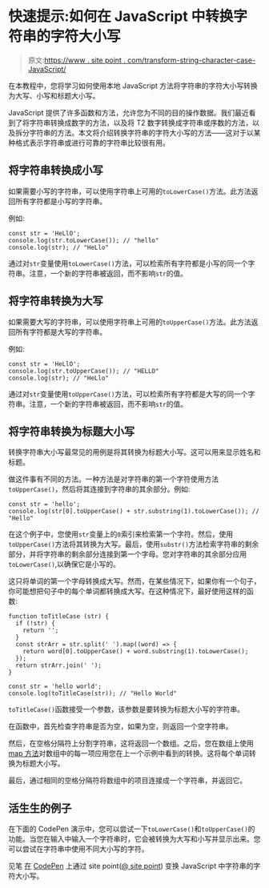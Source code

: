 # 快速提示:如何在 JavaScript 中转换字符串的字符大小写

> 原文:[https://www . site point . com/transform-string-character-case-JavaScript/](https://www.sitepoint.com/transform-string-character-case-javascript/)

在本教程中，您将学习如何使用本地 JavaScript 方法将字符串的字符大小写转换为大写、小写和标题大小写。

JavaScript 提供了许多函数和方法，允许您为不同的目的操作数据。我们最近看到了将字符串转换成数字的方法，以及将 T2 数字转换成字符串或序数的方法，以及拆分字符串的方法。本文将介绍转换字符串的字符大小写的方法——这对于以某种格式表示字符串或进行可靠的字符串比较很有用。

## 将字符串转换成小写

如果需要小写的字符串，可以使用字符串上可用的`toLowerCase()`方法。此方法返回所有字符都是小写的字符串。

例如:

```
const str = 'HeLlO';
console.log(str.toLowerCase()); // "hello"
console.log(str); // "HeLlo" 
```

通过对`str`变量使用`toLowerCase()`方法，可以检索所有字符都是小写的同一个字符串。注意，一个新的字符串被返回，而不影响`str`的值。

## 将字符串转换为大写

如果需要大写的字符串，可以使用字符串上可用的`toUpperCase()`方法。此方法返回所有字符都是大写的字符串。

例如:

```
const str = 'HeLlO';
console.log(str.toUpperCase()); // "HELLO"
console.log(str); // "HeLlo" 
```

通过对`str`变量使用`toUpperCase()`方法，可以检索所有字符都是大写的同一个字符串。注意，一个新的字符串被返回，而不影响`str`的值。

## 将字符串转换为标题大小写

转换字符串大小写最常见的用例是将其转换为标题大小写。这可以用来显示姓名和标题。

做这件事有不同的方法。一种方法是对字符串的第一个字符使用方法`toUpperCase()`，然后将其连接到字符串的其余部分。例如:

```
const str = 'hello';
console.log(str[0].toUpperCase() + str.substring(1).toLowerCase()); // "Hello" 
```

在这个例子中，您使用`str`变量上的`0`索引来检索第一个字符。然后，使用`toUpperCase()`方法将其转换为大写。最后，使用`substr()`方法检索字符串的剩余部分，并将字符串的剩余部分连接到第一个字母。您对字符串的其余部分应用`toLowerCase()`,以确保它是小写的。

这只将单词的第一个字母转换成大写。然而，在某些情况下，如果你有一个句子，你可能想把句子中的每个单词都转换成大写。在这种情况下，最好使用这样的函数:

```
function toTitleCase (str) {
  if (!str) {
    return '';
  }
  const strArr = str.split(' ').map((word) => {
    return word[0].toUpperCase() + word.substring(1).toLowerCase();
  });
  return strArr.join(' ');
}

const str = 'hello world';
console.log(toTitleCase(str)); // "Hello World" 
```

`toTitleCase()`函数接受一个参数，该参数是要转换为标题大小写的字符串。

在函数中，首先检查字符串是否为空，如果为空，则返回一个空字符串。

然后，在空格分隔符上分割字符串，这将返回一个数组。之后，您在数组上使用 [map 方法](https://www.sitepoint.com/quick-tip-stop-writing-loops-start-thinking-with-maps/)对数组中的每一项应用您在上一个示例中看到的转换。这将每个单词转换为标题大小写。

最后，通过相同的空格分隔符将数组中的项目连接成一个字符串，并返回它。

## 活生生的例子

在下面的 CodePen 演示中，您可以尝试一下`toLowerCase()`和`toUpperCase()`的功能。当您在输入中输入一个字符串时，它会被转换为大写和小写并显示出来。您可以尝试在字符串中使用不同大小写的字符。

见笔 [在](https://codepen.io/SitePoint/pen/abGBBOX) [CodePen](https://codepen.io) 上通过 site point([@ site point](https://codepen.io/SitePoint))
变换 JavaScript 中字符串的字符大小写。